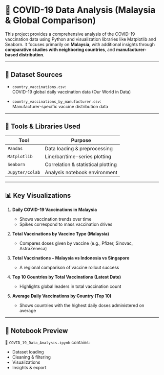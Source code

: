 # 🦠 COVID-19 Data Analysis (Malaysia & Global Comparison)

This project provides a comprehensive analysis of the COVID-19 vaccination data using Python and visualization libraries like Matplotlib and Seaborn. It focuses primarily on **Malaysia**, with additional insights through **comparative studies with neighboring countries**, and **manufacturer-based distribution**.

---

## 📁 Dataset Sources

- `country_vaccinations.csv`:  
  COVID-19 global daily vaccination data (Our World in Data)

- `country_vaccinations_by_manufacturer.csv`:  
  Manufacturer-specific vaccine distribution data

---

## 🧪 Tools & Libraries Used

| Tool            | Purpose                            |
|-----------------|------------------------------------|
| `Pandas`        | Data loading & preprocessing       |
| `Matplotlib`    | Line/bar/time-series plotting      |
| `Seaborn`       | Correlation & statistical plotting |
| `Jupyter/Colab` | Analysis notebook environment      |

---

## 📊 Key Visualizations

1. **Daily COVID-19 Vaccinations in Malaysia**
   - Shows vaccination trends over time
   - Spikes correspond to mass vaccination drives

2. **Total Vaccinations by Vaccine Type (Malaysia)**
   - Compares doses given by vaccine (e.g., Pfizer, Sinovac, AstraZeneca)

3. **Total Vaccinations – Malaysia vs Indonesia vs Singapore**
   - A regional comparison of vaccine rollout success

4. **Top 10 Countries by Total Vaccinations (Latest Date)**
   - Highlights global leaders in total vaccination count

5. **Average Daily Vaccinations by Country (Top 10)**
   - Shows countries with the highest daily doses administered on average

---

## 📘 Notebook Preview

📝 `COVID_19_Data_Analysis.ipynb` contains:
- Dataset loading
- Cleaning & filtering
- Visualizations
- Insights & export

